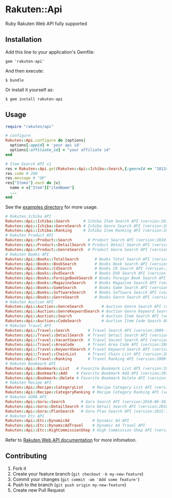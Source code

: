 # Rakuten::Api

Ruby Rakuten Web API fully supported

## Installation

Add this line to your application's Gemfile:

    gem 'rakuten-api'

And then execute:

    $ bundle

Or install it yourself as:

    $ gem install rakuten-api

## Usage

```ruby
require "rakuten/api"

# configure
Rakuten::Api.configure do |options|
  options[:appid] = 'your api id'
  options[:affiliate_id] = "your affiliate id"
end

# Item Search API v1
res = Rakuten::Api.get(Rakuten::Api::Ichiba::Search,{:genreId => "101240"})
res.code # 200
res.message # "OK"
res["Items"].each do |v|
  name = v["Item"]["itemName"]
  ...
end
```
See the [examples directory](https://github.com/shoprev/rakuten-api/tree/master/example) for more usage.
```ruby
# Rakuten Ichiba API
Rakuten::Api::Ichiba::Search      # Ichiba Item Search API (version:2013-08-05)
Rakuten::Api::Ichiba::GenreSearch # Ichiba Genre Search API (version:2012-07-23)
Rakuten::Api::Ichiba::Ranking     # Ichiba Item Ranking API (version:2012-09-27)
# Rakuten Product API
Rakuten::Api::Product::Search       # Product Search API (version:2010-11-18)
Rakuten::Api::Product::DetailSearch # Product Detail Search API (version:2011-07-14)
Rakuten::Api::Product::GenreSearch  # Product Genre Search API (version:2010-11-18)           
# Rakuten Books API
Rakuten::Api::Books::TotalSearch       # Books Total Search API (version:2013-05-22)
Rakuten::Api::Books::BookSearch        # Books Book Search API (version:2013-05-22)
Rakuten::Api::Books::CdSearch          # Books CD Search API (version:2013-05-22)
Rakuten::Api::Books::DvdSearch         # Books DVD Search API (version:2013-05-22)
Rakuten::Api::Books::ForeignBookSearch # Books Foreign Book Search API (version:2013-05-22)
Rakuten::Api::Books::MagazineSearch    # Books Magazine Search API (version:2013-05-22)
Rakuten::Api::Books::GameSearch        # Books Game Search API (version:2013-05-22)
Rakuten::Api::Books::SoftwareSearch    # Books Software Search API (version:2013-05-22)
Rakuten::Api::Books::GenreSearch       # Books Genre Search API (version:2012-11-28)
# Rakuten Auction API
Rakuten::Api::Auction::GenreSearch        # Auction Genre Search API (version:2012-09-27)
Rakuten::Api::Auction::GenreKeywordSearch # Auction Genre Keyword Search API (version:2012-09-27)
Rakuten::Api::Auction::Search             # Auction Item Search API (version:2013-01-10)
Rakuten::Api::Auction::CodeSearch         # Auction Item Code Search API (version:2012-10-10)
# Rakuten Travel API
Rakuten::Api::Travel::Search        # Travel Search API (version:2009-10-20)
Rakuten::Api::Travel::DetailSearch  # Travel Detail Search API (version:2009-09-09)
Rakuten::Api::Travel::VacantSearch  # Travel Vacant Search API (version:2009-10-20)           
Rakuten::Api::Travel::AreaCode      # Travel Area Code API (version:2009-03-26)           
Rakuten::Api::Travel::KeywordSearch # Travel Keyword Search API (version:2009-10-20)           
Rakuten::Api::Travel::ChainList     # Travel Chain List API (version:2009-05-12)           
Rakuten::Api::Travel::Ranking       # Travel Ranking API (version:2009-06-25)           
# Rakuten Bookmark API
Rakuten::Api::Bookmark::List   # Favorite Bookmark List API (version:2012-06-27)
Rakuten::Api::Bookmark::Add    # Favorite Bookmark Add API (version:2012-06-27)
Rakuten::Api::Bookmark::Delete # Favorite Bookmark Delete API (version:2012-06-27)
# Rakuten Recipe API
Rakuten::Api::Recipe::CategoryList    # Recipe Category List API (version:2012-11-21)
Rakuten::Api::Recipe::CategoryRanking # Recipe Category Ranking API (version:2012-11-21)
# Rakuten GORA API
Rakuten::Api::Gora::Search       # Gora Search API (version:2010-06-30)
Rakuten::Api::Gora::DetailSearch # Gora Detail Search API (version:2010-06-30)
Rakuten::Api::Gora::PlanSearch   # Gora Plan Search API (version:2012-12-10)
# Rakuten Etc API
Rakuten::Api::Etc::DynamicAd          # Dynamic Ad API
Rakuten::Api::Etc::DynamicAdTravel    # Dynamic Ad Travel API
Rakuten::Api::Etc::HighCommissionShop # High Commission Shop API (version:2012-03-13)
```
Refer to [Rakuten Web API documentation](https://webservice.rakuten.co.jp/document/) for more infomation.

## Contributing

1. Fork it
2. Create your feature branch (`git checkout -b my-new-feature`)
3. Commit your changes (`git commit -am 'Add some feature'`)
4. Push to the branch (`git push origin my-new-feature`)
5. Create new Pull Request
